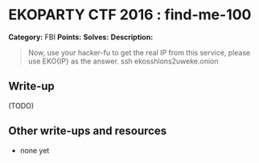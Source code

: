 # EKOPARTY CTF 2016 : find-me-100

**Category:** FBI
**Points:**
**Solves:**
**Description:**

> Now, use your hacker-fu to get the real IP from this service, please use EKO{IP} as the answer.  ssh ekosshlons2uweke.onion


## Write-up

(TODO)

## Other write-ups and resources

* none yet
